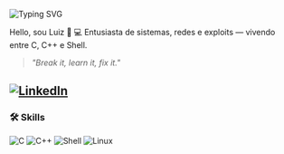 <p align="left">
<img src="https://readme-typing-svg.herokuapp.com?font=Fira+Code&weight=500&size=24&duration=4000&pause=1000&color=00FF00&center=true&vCenter=true&width=700&height=50&lines=Hello;E aí!;Bonjour;Salve;Olá;Salaam;Ciao;¡Qué fino!;Aloha;Merhaba" alt="Typing SVG" />
</p>

Hello, sou Luiz 👾
💻 Entusiasta de sistemas, redes e exploits — vivendo entre C, C++ e Shell.

> *"Break it, learn it, fix it."*

[![LinkedIn](https://img.shields.io/badge/LinkedIn-%230077B5.svg?style=flat&logo=linkedin&logoColor=white)](https://www.linkedin.com/in/luiz3fernando)
--

### 🛠️ **Skills**
![C](https://img.shields.io/badge/C-111111?style=for-the-badge&logo=c&logoColor=white)
![C++](https://img.shields.io/badge/C++-111111?style=for-the-badge&logo=cpp&logoColor=white)
![Shell](https://img.shields.io/badge/Shell-111111?style=for-the-badge&logo=gnu-bash&logoColor=white)
![Linux](https://img.shields.io/badge/Linux-111111?style=for-the-badge&logo=linux&logoColor=white)
